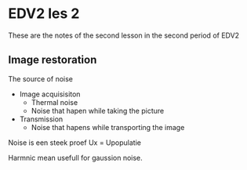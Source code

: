 # EDV2 les 2

These are the notes of the second lesson in the second period of EDV2

## Image restoration

The source of noise

- Image acquisisiton
  - Thermal noise
  - Noise that hapen while taking the picture
- Transmission
  - Noise that hapens while transporting the image

Noise is een steek proef
Ux = Upopulatie

Harmnic mean usefull for gaussion noise.

